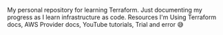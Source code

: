 My personal repository for learning Terraform. Just documenting my progress as I learn infrastructure as code.
Resources I'm Using
Terraform docs,
AWS Provider docs,
YouTube tutorials,
Trial and error 😅
